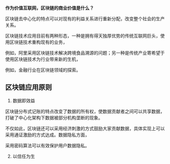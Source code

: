 **作为价值互联网，区块链的商业价值是什么？**

区块链去中心化的特点可以对现有的利益关系进行重新分配，改变整个社会的生产关系。

区块链技术应用目前有两种形态，一种是拥有得天独厚优势的传统互联网巨头，使用区块链技术重构现有的业务，

例如，阿里采用区块链技术解决跨境食品溯源的问题；另一种是传统产业寄希望于使用区块链技术为行业带来新的生机，

例如，金融行业在区块链领域的探索。

## 区块链应用原则

1. 数据即效益

区块链分布式记账的特点改变了数据的所有权，使数据贡献者之间可以共享数据，打破了中心化架构下数据被部分机构垄断的现象。

不仅如此，区块链还可以采用经济刺激的方式鼓励大家贡献数据，具体实现上可以采用通证激励的方式达成。数据隐私方面，

采用密码算法可以有效保护用户数据隐私。

2. 以信任为生

